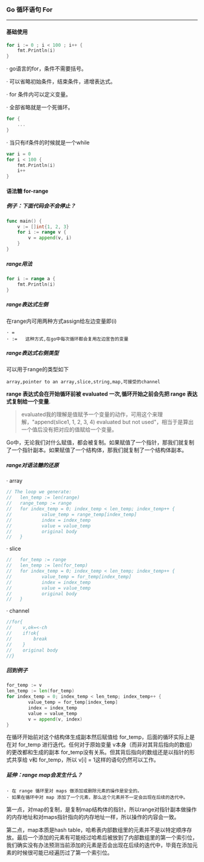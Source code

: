 ### Go 循环语句 For

---

#### 基础使用

```GO
for i := 0 ; i < 100 ; i++ {
    fmt.Println(i)
}
```

· go语言的for，条件不需要括号。

· 可以省略初始条件，结束条件，递增表达式。

· for 条件内可以定义变量。

· 全部省略就是一个死循环。

```go
for {
    ...
}
```

· 当只有if条件的时候就是一个while

```go
var i = 0 
for i < 100 {
    fmt.Println(i)
    i++
}
```

#### 语法糖 for-range

##### 例子：下面代码会不会停止？

```go
func main() {
	v := []int{1, 2, 3}
	for i := range v {
		v = append(v, i)
	}
}
```

##### range用法

```go
for i := range a {
    fmt.Println(i)
}
```

##### range表达式左侧

在range内可用两种方式assign给左边变量即(i)

```wiki
· =
· :=   这种方式,在go中每次循环都会复用左边宣告的变量
```

##### range表达式右侧类型

可以用于range的类型如下

```wiki
array,pointer to an array,slice,string,map,可接受的channel
```

**range 表达式会在开始循环前被 evaluated 一次,循环开始之前会先把 range 表达式复制给一个变量**.

>evaluated我的理解是值赋予一个变量的动作，可用这个来理解，"append(slice1, 1, 2, 3, 4) evaluated but not used"，相当于是算出一个值后没有把对应的值赋给一个变量。

Go中，无论我们对什么赋值，都会被复制。如果赋值了一个指针，那我们就复制了一个指针副本。如果赋值了一个结构体，那我们就复制了一个结构体副本。
##### range对语法糖的还原

· array

```go
// The loop we generate:
//   len_temp := len(range)
//   range_temp := range
//   for index_temp = 0; index_temp < len_temp; index_temp++ {
//           value_temp = range_temp[index_temp]
//           index = index_temp
//           value = value_temp
//           original body
//   }
```

· slice 

```go
//   for_temp := range
//   len_temp := len(for_temp)
//   for index_temp = 0; index_temp < len_temp; index_temp++ {
//           value_temp = for_temp[index_temp]
//           index = index_temp
//           value = value_temp
//           original body
//   }
```

· channel

```go
//for{
//    v,ok=<-ch
//    if!ok{
//        break
//    }
//    original body
//}
```

##### 回到例子

```go
for_temp := v
len_temp := len(for_temp)
for index_temp = 0; index_temp < len_temp; index_temp++ {
        value_temp = for_temp[index_temp]
        index = index_temp
        value = value_temp
        v = append(v, index)
}
```

在循环开始前对这个结构体生成副本然后赋值给 for_temp，后面的循环实际上是在对 for_temp 进行迭代。任何对于原始变量 v本身（而非对其背后指向的数组）的更改都和生成的副本 for_temp没有关系。但其背后指向的数组还是以指针的形式共享给 v和 for_temp，所以 v[i] = 1这样的语句仍然可以工作。

##### 延伸：range map会发生什么？

```wiki
· 在 range 循环里对 maps 做添加或删除元素的操作是安全的。
· 如果在循环中对 map 添加了一个元素，那么这个元素并不一定会出现在后续的迭代中。
```

第一点，对map的复制，是复制map结构体的指针。所以range对指针副本做操作的内存地址和对maps指针指向的内存地址一样，所以操作的内容会一致。

第二点，map本质是hash table，哈希表内部数组里的元素并不是以特定顺序存放。最后一个添加的元素有可能经过哈希后被放到了内部数组里的第一个索引位，我们确实没有办法预测当前添加的元素是否会出现在后续的迭代中，毕竟在添加元素的时候很可能已经遍历过了第一个索引位。